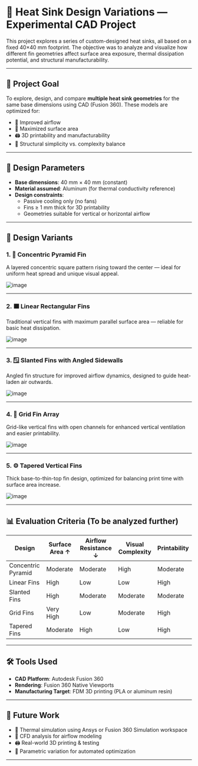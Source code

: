 # 🧊 Heat Sink Design Variations — Experimental CAD Project

This project explores a series of custom-designed heat sinks, all based on a fixed 40×40 mm footprint. The objective was to analyze and visualize how different fin geometries affect surface area exposure, thermal dissipation potential, and structural manufacturability.

---

## 🔧 Project Goal

To explore, design, and compare **multiple heat sink geometries** for the same base dimensions using CAD (Fusion 360). These models are optimized for:

- 🔺 Improved airflow
- 📐 Maximized surface area
- 🖨️ 3D printability and manufacturability
- 🧱 Structural simplicity vs. complexity balance

---

## 📐 Design Parameters

- **Base dimensions**: 40 mm × 40 mm (constant)
- **Material assumed**: Aluminum (for thermal conductivity reference)
- **Design constraints**:
  - Passive cooling only (no fans)
  - Fins ≥ 1 mm thick for 3D printability
  - Geometries suitable for vertical or horizontal airflow

---

## 🧩 Design Variants

### 1. 🔳 Concentric Pyramid Fin
A layered concentric square pattern rising toward the center — ideal for uniform heat spread and unique visual appeal.

![image](https://github.com/user-attachments/assets/b6a1772c-37e7-428f-ba87-550df8d8470d)

---

### 2. 🟫 Linear Rectangular Fins
Traditional vertical fins with maximum parallel surface area — reliable for basic heat dissipation.

![image](https://github.com/user-attachments/assets/a666fd2b-db9d-4b68-85c3-101f4870226e)


---

### 3. 🪟 Slanted Fins with Angled Sidewalls
Angled fin structure for improved airflow dynamics, designed to guide heat-laden air outwards.

![image](https://github.com/user-attachments/assets/8be03090-5292-4002-af10-66d75ed2913f)


---

### 4. 🧱 Grid Fin Array
Grid-like vertical fins with open channels for enhanced vertical ventilation and easier printability.

![image](https://github.com/user-attachments/assets/66b2cec6-360d-4b45-b66d-7b52cf14c0e9)


---

### 5. ⚙️ Tapered Vertical Fins
Thick base-to-thin-top fin design, optimized for balancing print time with surface area increase.

![image](https://github.com/user-attachments/assets/650c6df8-7f3c-4b93-b72f-9b4ca1a45237)


---

## 📊 Evaluation Criteria (To be analyzed further)

| Design | Surface Area ↑ | Airflow Resistance ↓ | Visual Complexity | Printability |
|--------|----------------|----------------------|-------------------|--------------|
| Concentric Pyramid | Moderate | Moderate | High | Moderate |
| Linear Fins | High | Low | Low | High |
| Slanted Fins | High | Moderate | Moderate | Moderate |
| Grid Fins | Very High | Low | Moderate | High |
| Tapered Fins | Moderate | High | Low | High |

---

## 🛠 Tools Used

- **CAD Platform**: Autodesk Fusion 360
- **Rendering**: Fusion 360 Native Viewports
- **Manufacturing Target**: FDM 3D printing (PLA or aluminum resin)

---

## 🚀 Future Work

- 🧪 Thermal simulation using Ansys or Fusion 360 Simulation workspace
- 💨 CFD analysis for airflow modeling
- 🖨️ Real-world 3D printing & testing
- 🔁 Parametric variation for automated optimization

---
